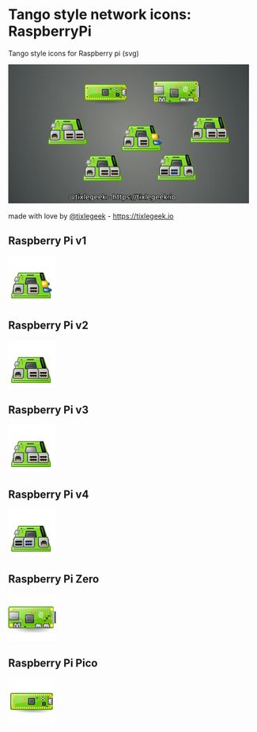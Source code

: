 # Tango style network icons: RaspberryPi

Tango style icons for Raspberry pi (svg)

![model](model.png)

made with love by [@tixlegeek](https://twitter.com/tixlegeek) - https://tixlegeek.io

## Raspberry Pi v1

![raspberry_pi_1](raspberry_pi_1.svg)

## Raspberry Pi v2

![raspberry_pi_2](raspberry_pi_2.svg)

## Raspberry Pi v3

![raspberry_pi_3](raspberry_pi_3.svg)

## Raspberry Pi v4

![raspberry_pi_4](raspberry_pi_4.svg)

## Raspberry Pi Zero

![raspberry_pi_zero](raspberry_pi_zero.svg)

## Raspberry Pi Pico

![raspberry_pi_pico](raspberry_pi_pico.svg)

